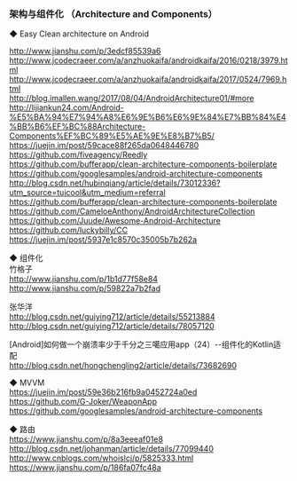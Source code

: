 ### 架构与组件化 （Architecture and Components） 

◆ Easy Clean architecture on Android

http://www.jianshu.com/p/3edcf85539a6  
http://www.jcodecraeer.com/a/anzhuokaifa/androidkaifa/2016/0218/3979.html  
http://www.jcodecraeer.com/a/anzhuokaifa/androidkaifa/2017/0524/7969.html  
http://blog.imallen.wang/2017/08/04/AndroidArchitecture01/#more  
http://lijiankun24.com/Android-%E5%BA%94%E7%94%A8%E6%9E%B6%E6%9E%84%E7%BB%84%E4%BB%B6%EF%BC%88Architecture-Components%EF%BC%89%E5%AE%9E%E8%B7%B5/  
https://juejin.im/post/59cace88f265da0648446780  
https://github.com/fiveagency/Reedly  
https://github.com/bufferapp/clean-architecture-components-boilerplate  
https://github.com/googlesamples/android-architecture-components  
http://blog.csdn.net/hubinqiang/article/details/73012336?utm_source=tuicool&utm_medium=referral  
https://github.com/bufferapp/clean-architecture-components-boilerplate  
https://github.com/CameloeAnthony/AndroidArchitectureCollection  
https://github.com/Juude/Awesome-Android-Architecture  
https://github.com/luckybilly/CC  
https://juejin.im/post/5937e1c8570c35005b7b262a  

◆ 组件化  
竹格子  
http://www.jianshu.com/p/1b1d77f58e84  
http://www.jianshu.com/p/59822a7b2fad  

张华洋    
http://blog.csdn.net/guiying712/article/details/55213884  
http://blog.csdn.net/guiying712/article/details/78057120  

[Android]如何做一个崩溃率少于千分之三噶应用app（24）--组件化的Kotlin适配  
http://blog.csdn.net/hongchengling2/article/details/73682690  


◆ MVVM  
https://juejin.im/post/59e36b216fb9a0452724a0ed  
https://github.com/G-Joker/WeaponApp  
https://github.com/googlesamples/android-architecture-components  


◆ 路由  
https://www.jianshu.com/p/8a3eeeaf01e8  
http://blog.csdn.net/johanman/article/details/77099440  
http://www.cnblogs.com/whoislcj/p/5825333.html  
https://www.jianshu.com/p/186fa07fc48a  


